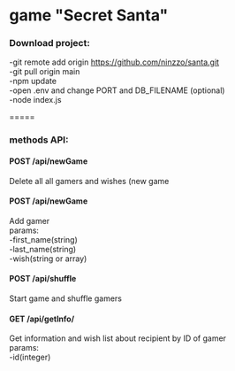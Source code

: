 game "Secret Santa"
=====

### Download project:<br>
-git remote add origin https://github.com/ninzzo/santa.git<br>
-git pull origin main<br>
-npm update<br>
-open .env and change PORT and DB_FILENAME (optional)<br>
-node index.js<br>

=====

### methods API:

#### POST /api/newGame
Delete all all gamers and wishes (new game

#### POST /api/newGame
Add gamer <br>
params:<br>
-first_name(string)<br>
-last_name(string)<br>
-wish(string or array)<br>

#### POST /api/shuffle
Start game and shuffle gamers

#### GET /api/getInfo/
Get information and wish list about recipient by ID of gamer <br>
params:<br>
-id(integer)
